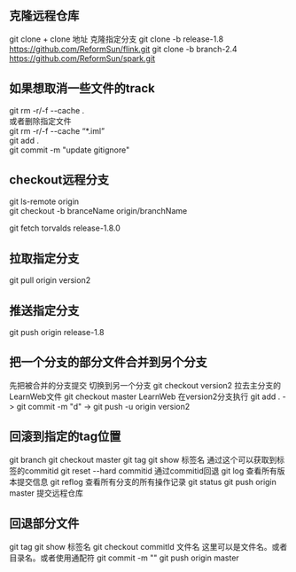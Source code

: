 ## 克隆远程仓库
git clone  + clone 地址
克隆指定分支
git clone -b  release-1.8  https://github.com/ReformSun/flink.git
git clone -b  branch-2.4  https://github.com/ReformSun/spark.git
## 如果想取消一些文件的track
   
   git rm -r/-f --cache .  
   或者删除指定文件  
   git rm -r/-f --cache “*.iml”   
   git add .  
   git commit -m "update gitignore"
## checkout远程分支
   git ls-remote origin  
   git checkout -b branceName origin/branchName

   git fetch torvalds release-1.8.0

## 拉取指定分支
   git pull origin version2

## 推送指定分支
git push origin release-1.8

## 把一个分支的部分文件合并到另个分支
   先把被合并的分支提交
   切换到另一个分支 git checkout version2
   拉去主分支的LearnWeb文件 git checkout master LearnWeb
   在version2分支执行 git add . -> git commit -m "d" -> git push -u origin version2


## 回滚到指定的tag位置
   git branch
   git checkout master
   git tag
   git show 标签名 通过这个可以获取到标签的commitid
   git reset --hard commitid 通过commitid回退
   git log 查看所有版本提交信息
   git reflog 查看所有分支的所有操作记录
   git status
   git push origin master 提交远程仓库

## 回退部分文件
   git tag
   git show 标签名
   git checkout commitId 文件名   这里可以是文件名。或者目录名。或者使用通配符
   git commit -m ""
   git push origin master


